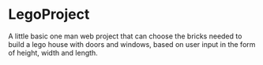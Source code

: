 # LegoProject
A little basic one man web project that can choose the bricks needed to build a lego house with doors and windows, based on user input in the form of height, width and length.